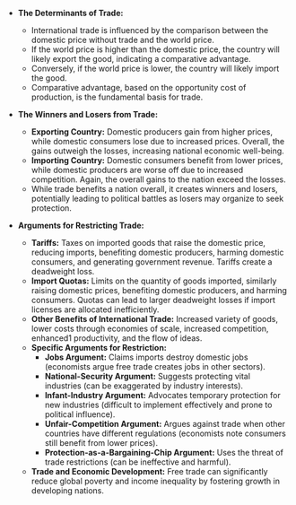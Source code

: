 - **The Determinants of Trade:**
    
    - International trade is influenced by the comparison between the domestic price without trade and the world price.
    - If the world price is higher than the domestic price, the country will likely export the good, indicating a comparative advantage.
    - Conversely, if the world price is lower, the country will likely import the good.
    - Comparative advantage, based on the opportunity cost of production, is the fundamental basis for trade.
- **The Winners and Losers from Trade:**
    
    - **Exporting Country:** Domestic producers gain from higher prices, while domestic consumers lose due to increased prices. Overall, the gains outweigh the losses, increasing national economic well-being.
    - **Importing Country:** Domestic consumers benefit from lower prices, while domestic producers are worse off due to increased competition. Again, the overall gains to the nation exceed the losses.
    - While trade benefits a nation overall, it creates winners and losers, potentially leading to political battles as losers may organize to seek protection.
- **Arguments for Restricting Trade:**
    
    - **Tariffs:** Taxes on imported goods that raise the domestic price, reducing imports, benefiting domestic producers, harming domestic consumers, and generating government revenue. Tariffs create a deadweight loss.
    - **Import Quotas:** Limits on the quantity of goods imported, similarly raising domestic prices, benefiting domestic producers, and harming consumers. Quotas can lead to larger deadweight losses if import licenses are allocated inefficiently.
    - **Other Benefits of International Trade:** Increased variety of goods, lower costs through economies of scale, increased competition, enhanced1 productivity, and the flow of ideas.
    - **Specific Arguments for Restriction:**
        - **Jobs Argument:** Claims imports destroy domestic jobs (economists argue free trade creates jobs in other sectors).
        - **National-Security Argument:** Suggests protecting vital industries (can be exaggerated by industry interests).
        - **Infant-Industry Argument:** Advocates temporary protection for new industries (difficult to implement effectively and prone to political influence).
        - **Unfair-Competition Argument:** Argues against trade when other countries have different regulations (economists note consumers still benefit from lower prices).
        - **Protection-as-a-Bargaining-Chip Argument:** Uses the threat of trade restrictions (can be ineffective and harmful).
    - **Trade and Economic Development:** Free trade can significantly reduce global poverty and income inequality by fostering growth in developing nations.